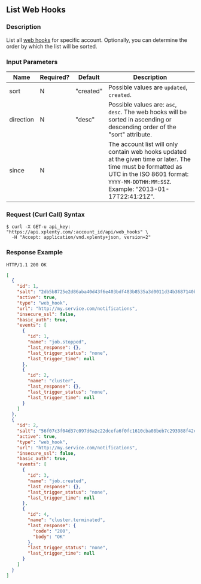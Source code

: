 ## List Web Hooks

### Description
List all [web hooks](https://github.com/xplenty/xplenty-api-doc-v2/blob/master/resources/web-hook.md) for specific account. Optionally, you can determine the order by which the list will be sorted.

### Input Parameters

|Name|Required?|Default|Description|
|----|---------|-------|-----------|
sort|N|"created"|Possible values are  ```updated```, ```created```.
direction|N|"desc"|Possible values are: ```asc```, ```desc```. The web hooks will be sorted in ascending or descending order of the "sort" attribute.
since|N| |The account list will only contain web hooks updated at the given time or later. The time must be formatted as UTC in the ISO 8601 format: ```YYYY-MM-DDTHH:MM:SSZ```. Example: “2013-01-17T22:41:21Z”.

### Request (Curl Call) Syntax
```shell
$ curl -X GET-u api_key: "https://api.xplenty.com/:account_id/api/web_hooks" \
  -H "Accept: application/vnd.xplenty+json, version=2"
```

### Response Example
```HTTP
HTTP/1.1 200 OK
```

```json
[
  {
    "id": 1,
    "salt": "2db5b8725e2d86aba40d43f6e403bdf483b8535a3d0011d34b3687140b52bc8c",
    "active": true,
    "type": "web_hook",
    "url": "http://my.service.com/notifications",
    "insecure_ssl": false,
    "basic_auth": true,
    "events": [
      {
        "id": 1,
        "name": "job.stopped",
        "last_response": {},
        "last_trigger_status": "none",
        "last_trigger_time": null
      },
      {
        "id": 2,
        "name": "cluster",
        "last_response": {},
        "last_trigger_status": "none",
        "last_trigger_time": null
      }
    ]
  },
  {
    "id": 2,
    "salt": "56f07c3f04d37c097d6a2c22dcefa6f0fc1610cba08beb7c293988f42cb8ed14",
    "active": true,
    "type": "web_hook",
    "url": "http://my.service.com/notifications",
    "insecure_ssl": false,
    "basic_auth": true,
    "events": [
      {
        "id": 3,
        "name": "job.created",
        "last_response": {},
        "last_trigger_status": "none",
        "last_trigger_time": null
      },
      {
        "id": 4,
        "name": "cluster.terminated",
        "last_response": {
          "code": "200",
          "body": "OK"
        },
        "last_trigger_status": "none",
        "last_trigger_time": null
      }
    ]
  }
]
```
